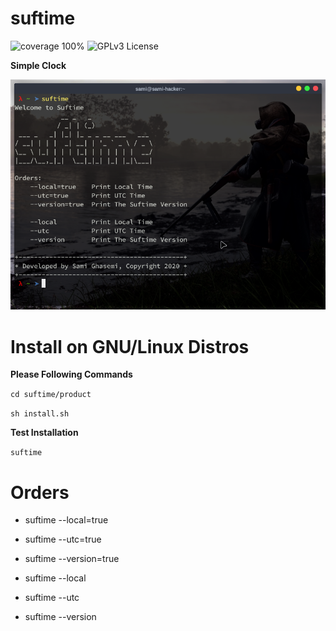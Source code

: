 # suftime

<div>
<img
src="https://img.shields.io/badge/language-golang25-brightgreen"
alt="coverage 100%"
style="max-width:100%;"
/>
<img 
src="https://img.shields.io/badge/License-GPLv3-brightgreen"
alt="GPLv3 License"
style="max-width:100%;"
/>
</div>

<strong>Simple Clock</strong>

<img
src="suftime/image/picture-of-suftime.png"
raw=true
alt="suftime | Simple Clock | GNU/Linux Distros"
style="margin-right: 10px;"
/>

# Install on GNU/Linux Distros 
<b>Please Following Commands</b>

`cd suftime/product`

`sh install.sh`

<b>Test Installation</b>

`suftime`

# Orders

<ul>
  <li><p>suftime --local=true</p></li>
  <li><p>suftime --utc=true</p></li>
  <li><p>suftime --version=true</p></li>

  <li><p>suftime --local</p></li>
  <li><p>suftime --utc</p></li>
  <li><p>suftime --version</p></li>
</ul>
